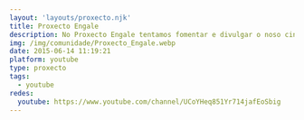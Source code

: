 ```yaml
---
layout: 'layouts/proxecto.njk'
title: Proxecto Engale
description: No Proxecto Engale tentamos fomentar e divulgar o noso cinema e todo o que xira ao redor del.
img: /img/comunidade/Proxecto_Engale.webp
date: 2015-06-14 11:19:21
platform: youtube
type: proxecto
tags:
  - youtube
redes:
  youtube: https://www.youtube.com/channel/UCoYHeq851Yr714jafEoSbig
---
```

